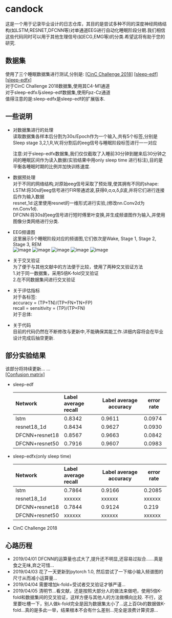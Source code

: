 # candock
这是一个用于记录毕业设计的日志仓库，其目的是尝试多种不同的深度神经网络结构(如LSTM,RESNET,DFCNN等)对单通道EEG进行自动化睡眠阶段分期.我们相信这些代码同时可以用于其他生理信号(如ECG,EMG等)的分类.希望这将有助于您的研究.<br>
## 数据集
使用了三个睡眠数据集进行测试,分别是:   [[CinC Challenge 2018]](https://physionet.org/physiobank/database/challenge/2018/#files)    [[sleep-edf]](https://www.physionet.org/physiobank/database/sleep-edf/)   [[sleep-edfx]](https://www.physionet.org/physiobank/database/sleep-edfx/) <br>
对于CinC Challenge 2018数据集,使用其C4-M1通道<br>对于sleep-edfx与sleep-edf数据集,使用Fpz-Cz通道<br>
值得注意的是:sleep-edfx是sleep-edf的扩展版本.<br>

## 一些说明
* 对数据集进行的处理<br>
  读取数据集各样本后分割为30s/Epoch作为一个输入,共有5个标签,分别是Sleep stage 3,2,1,R,W,将分割后的eeg信号与睡眠阶段标签进行一一对应<br>

  注意:对于sleep-edfx数据集,我们仅仅截取了入睡前30分钟到醒来后30分钟之间的睡眠区间作为读入数据(实验结果中用only sleep time 进行标注),目的是平衡各睡眠时期的比例并加快训练速度.

* 数据预处理<br>
  对于不同的网络结构,对原始eeg信号采取了预处理,使其拥有不同的shape:<br>
  LSTM:将30s的eeg信号进行FIR带通滤波,获得θ,σ,α,δ,β波,并将它们进行连接后作为输入数据<br>
  resnet_1d:这里使用resnet的一维形式进行实验,(修改nn.Conv2d为nn.Conv1d).<br>
  DFCNN:将30s的eeg信号进行短时傅里叶变换,并生成频谱图作为输入,并使用图像分类网络进行分类.<br>

* EEG频谱图<br>
  这里展示5个睡眠阶段对应的频谱图,它们依次是Wake, Stage 1, Stage 2, Stage 3, REM<br>
  ![image](https://github.com/HypoX64/candock/blob/master/image/spectrum_Wake.png)
  ![image](https://github.com/HypoX64/candock/blob/master/image/spectrum_Stage1.png)
  ![image](https://github.com/HypoX64/candock/blob/master/image/spectrum_Stage2.png)
  ![image](https://github.com/HypoX64/candock/blob/master/image/spectrum_Stage3.png)
  ![image](https://github.com/HypoX64/candock/blob/master/image/spectrum_REM.png)<br>

* 关于交叉验证<br>
  为了便于与其他文献中的方法便于比较，使用了两种交叉验证方法<br>
  1.对于同一数据集，采用5倍K-fold交叉验证<br>
  2.在不同数据集间进行交叉验证<br>

* 关于评估指标<br>
  对于各标签:<br>
  accuracy = (TP+TN)/(TP+FN+TN+FP)<br>
  recall = sensitivity = (TP)/(TP+FN)<br>
  对于总体:<br>
  
* 关于代码<br>
  目前的代码仍然在不断修改与更新中,不能确保其能工作.详细内容将会在毕业设计完成后抽空更新.<br>
## 部分实验结果
该部分将持续更新... ...<br>
[[Confusion matrix]](https://github.com/HypoX64/candock/blob/master/image/confusion_mat)<br>
* sleep-edf<br>

  | Network        | Label average recall | Label average accuracy | error rate |
  | :------------- | :------------------- | ---------------------- | ---------- |
  | lstm           | 0.8342               | 0.9611                 | 0.0974     |
  | resnet18_1d    | 0.8434               | 0.9627                 | 0.0930     |
  | DFCNN+resnet18 | 0.8567               | 0.9663                 | 0.0842     |
  | DFCNN+resnet50 | 0.7916               | 0.9607                 | 0.0983     |

* sleep-edfx(only sleep time)<br>

  | Network        | Label average recall | Label average accuracy | error rate |
  | :------------- | :------------------- | ---------------------- | ---------- |
  | lstm           | 0.7864               | 0.9166                 | 0.2085     |
  | resnet18_1d    | xxxxxx               | xxxxxx                 | xxxxxx     |
  | DFCNN+resnet18 | 0.7844               | 0.9124                 | 0.219      |
  | DFCNN+resnet50 | xxxxxx               | xxxxxx                 | xxxxxx     |

* CinC Challenge 2018<br>

## 心路历程
* 2019/04/01 DFCNN的运算量也忒大了,提升还不明显,还容易过拟合......真是食之无味,弃之可惜...
* 2019/04/03 花了一天更新到pytorch 1.0, 然后尝试了一下缩小输入频谱图的尺寸从而减小运算量... 
* 2019/04/04 需要增加k-fold+受试者交叉验证才够严谨...
* 2019/04/05 清明节…看文献，还是按照大部分人的做法来做吧，使用5倍K-fold和数据集间的交叉验证，这样方便与其他人的方法做横向比较. 不行，这里要吐槽一下，别人做k-fold完全是因为数据集太小了…这上百Gb的数据做K-fold…真的是多此一举，结果根本不会有什么差别…完全是浪费计算资源…
